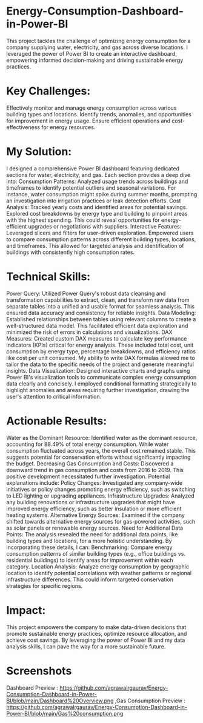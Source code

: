# Energy-Consumption-Dashboard-in-Power-BI

This project tackles the challenge of optimizing energy consumption for a company supplying water, electricity, and gas across diverse locations. I leveraged the power of Power BI to create an interactive dashboard, empowering informed decision-making and driving sustainable energy practices.

# Key Challenges:

Effectively monitor and manage energy consumption across various building types and locations.
Identify trends, anomalies, and opportunities for improvement in energy usage.
Ensure efficient operations and cost-effectiveness for energy resources.


# My Solution:

I designed a comprehensive Power BI dashboard featuring dedicated sections for water, electricity, and gas. Each section provides a deep dive into:
Consumption Patterns: Analyzed usage trends across buildings and timeframes to identify potential outliers and seasonal variations. For instance, water consumption might spike during summer months, prompting an investigation into irrigation practices or leak detection efforts.
Cost Analysis: Tracked yearly costs and identified areas for potential savings. Explored cost breakdowns by energy type and building to pinpoint areas with the highest spending. This could reveal opportunities for energy-efficient upgrades or negotiations with suppliers.
Interactive Features: Leveraged slicers and filters for user-driven exploration. Empowered users to compare consumption patterns across different building types, locations, and timeframes. This allowed for targeted analysis and identification of buildings with consistently high consumption rates.

# Technical Skills:

Power Query: Utilized Power Query's robust data cleansing and transformation capabilities to extract, clean, and transform raw data from separate tables into a unified and usable format for seamless analysis. This ensured data accuracy and consistency for reliable insights.
Data Modeling: Established relationships between tables using relevant columns to create a well-structured data model. This facilitated efficient data exploration and minimized the risk of errors in calculations and visualizations.
DAX Measures: Created custom DAX measures to calculate key performance indicators (KPIs) critical for energy analysis. These included total cost, unit consumption by energy type, percentage breakdowns, and efficiency ratios like cost per unit consumed. My ability to write DAX formulas allowed me to tailor the data to the specific needs of the project and generate meaningful insights.
Data Visualization: Designed interactive charts and graphs using Power BI's visualization tools to communicate complex energy consumption data clearly and concisely. I employed conditional formatting strategically to highlight anomalies and areas requiring further investigation, drawing the user's attention to critical information.

# Actionable Results:

Water as the Dominant Resource: Identified water as the dominant resource, accounting for 88.49% of total energy consumption. While water consumption fluctuated across years, the overall cost remained stable. This suggests potential for conservation efforts without significantly impacting the budget.
Decreasing Gas Consumption and Costs: Discovered a downward trend in gas consumption and costs from 2016 to 2019. This positive development necessitated further investigation. Potential explanations include:
Policy Changes: Investigated any company-wide initiatives or policy changes promoting energy efficiency, such as switching to LED lighting or upgrading appliances.
Infrastructure Upgrades: Analyzed any building renovations or infrastructure upgrades that might have improved energy efficiency, such as better insulation or more efficient heating systems.
Alternative Energy Sources: Examined if the company shifted towards alternative energy sources for gas-powered activities, such as solar panels or renewable energy sources.
Need for Additional Data Points: The analysis revealed the need for additional data points, like building types and locations, for a more holistic understanding. By incorporating these details, I can:
Benchmarking: Compare energy consumption patterns of similar building types (e.g., office buildings vs. residential buildings) to identify areas for improvement within each category.
Location Analysis: Analyze energy consumption by geographic location to identify potential correlations with weather patterns or regional infrastructure differences. This could inform targeted conservation strategies for specific regions.

# Impact:
This project empowers the company to make data-driven decisions that promote sustainable energy practices, optimize resource allocation, and achieve cost savings. By leveraging the power of Power BI and my data analysis skills, I can pave the way for a more sustainable future.

# Screenshots
Dashboard Preview : https://github.com/agrawalrgaurav/Energy-Consumption-Dashboard-in-Power-BI/blob/main/Dashboard%20Overview.png
,Gas Consumption Preview : https://github.com/agrawalrgaurav/Energy-Consumption-Dashboard-in-Power-BI/blob/main/Gas%20consumption.png
